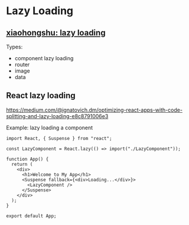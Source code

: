 # Lazy Loading

## <a href="https://www.xiaohongshu.com/explore/68d63ceb0000000013005f69?app_platform=ios&app_version=8.99.1&share_from_user_hidden=true&xsec_source=app_share&type=normal&xsec_token=CBtSUTi7L4R714z4Yz496ebjhk6U7AAUt4s1niWEb5IFA=&author_share=1&xhsshare=WeixinSession&shareRedId=N0o7QTc5Sjk2NzUyOTgwNjY0OTc2SUhB&apptime=1758895768&share_id=59e17a585f6d41d599258ac32d743604&code=081MYHkl2SDZmg4nIynl2vRvdb2MYHkL&state=wx_oauth">xiaohongshu: lazy loading</a>

Types:
- component lazy loading
- router
- image
- data

## React lazy loading

https://medium.com/@ignatovich.dm/optimizing-react-apps-with-code-splitting-and-lazy-loading-e8c8791006e3

Example: lazy loading a component

```
import React, { Suspense } from "react";

const LazyComponent = React.lazy(() => import("./LazyComponent"));

function App() {
  return (
    <div>
      <h1>Welcome to My App</h1>
      <Suspense fallback={<div>Loading...</div>}>
        <LazyComponent />
      </Suspense>
    </div>
  );
}

export default App;
```
